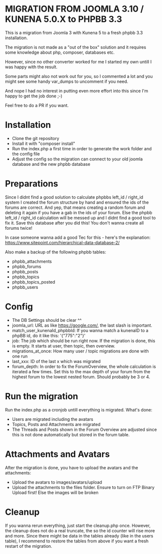 # MIGRATION FROM JOOMLA 3.10 / KUNENA 5.0.X to PHPBB 3.3

This is a migration from Joomla 3 with Kunena 5 to a fresh phpbb 3.3 installation. 

The migration is not made as a "out of the box" solution and it requires some knowledge about php, composer, databases etc. 

However, since no other converter worked for me I started my own untill I was happy with the result. 

Some parts might also not work out for you, so I commented a lot and you might see some handy var_dumps to uncomment if you need.

And nope I had no interest in putting even more effort into this since I'm happy to get the job done ;-)

Feel free to do a PR if you want.

# Installation
- Clone the git repository
- Install it with "composer install"
- Run the index.php a first time in order to generate the work folder and the config file
- Adjust the config so the migration can connect to your old joomla database and the new phpbb database

# Preparations
Since I didnt find a good solution to calculate phpbbs left_id / right_id system I created the forum structure 
by hand and ensured the ids of the forums are correct. And yep, that means creating a random forum and deleting 
it again if you have a gab in the ids of your forum. Else the phpbb left_id / right_id calculation will be messed
up and I didnt find a good tool to fix it. Save this database after you did this! You don't wanna create all forums
twice!

In case someone wanna add a good Tec for this - here's the explanation: 
https://www.sitepoint.com/hierarchical-data-database-2/

Also make a backup of the following phpbb tables:
- phpbb_attachments
- phpbb_forums
- phpbb_posts
- phpbb_topics
- phpbb_topics_posted
- phpbb_users

# Config
- The DB Settings should be clear ^^
- joomla_url: URL as like https://google.com/, the last slash is important.
- match_user_kunenaId_phpbbId: If you wanna match a kunenaID to a phpBB id, do it like this: '{"775":"2"}'
- job: The job which should be run right now. If the migration is done, this is empty. It starts at user, then topic, then overview.
- migrations_at_once: How many user / topic migrations are done with one run
- last_xxx: ID of the last x which was migrated
- forum_depth: In order to fix the ForumOverview, the whole calculation is iterated a few times. Set this to the max depth of your forum from the highest forum to the lowest nested forum. Should probably be 3 or 4.

# Run the migration
Run the index.php as a cronjob untill everything is migrated. What's done: 
- Users are migrated including the avatars
- Topics, Posts and Attachments are migrated
- The Threads and Posts shown in the Forum Overview are adjusted since this is not done automatically but stored in the forum table.

# Attachments and Avatars
After the migration is done, you have to upload the avatars and the attachments:
- Upload the avatars to images/avatars/upload
- Upload the attachments to the files folder. Ensure to turn on FTP Binary Upload first! Else the images will be broken

# Cleanup
If you wanna rerun everything, just start the cleanup.php once. However, the cleanup does not do a real truncate, the so the id counter
will rise more and more. Since there might be data in the tables already (like in the users table), I recommend to restore the 
tables from above if you want a fresh restart of the migration.

